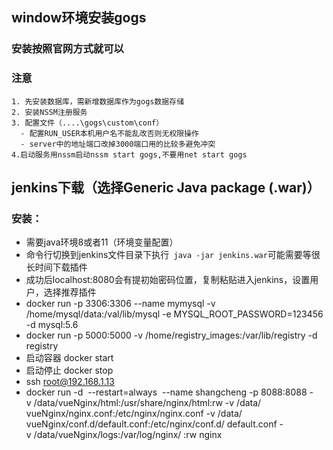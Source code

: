 ## window环境安装gogs
### 安装按照官网方式就可以
### 注意
    1. 先安装数据库，需新增数据库作为gogs数据存储
    2. 安装NSSM注册服务
    3. 配置文件（....\gogs\custom\conf）
      - 配置RUN_USER本机用户名不能乱改否则无权限操作
      - server中的地址端口改掉3000端口用的比较多避免冲突
    4.启动服务用nssm启动nssm start gogs,不要用net start gogs
    
## jenkins下载（选择Generic Java package (.war)）
### 安装：
 - 需要java环境8或者11（环境变量配置）
 - 命令行切换到jenkins文件目录下执行` java -jar jenkins.war`可能需要等很长时间下载插件
 - 成功后localhost:8080会有提初始密码位置，复制粘贴进入jenkins，设置用户，选择推荐插件
 - docker run -p 3306:3306 --name mymysql -v /home/mysql/data:/val/lib/mysql -e MYSQL_ROOT_PASSWORD=123456 -d mysql:5.6
 - docker run -p 5000:5000 -v /home/registry_images:/var/lib/registry -d registry
 - 启动容器 docker start <images id>
 - 启动停止 docker stop <images id>
 - ssh root@192.168.1.13
 - docker run -d  --restart=always  --name shangcheng -p 8088:8088 -v /data/vueNginx/html:/usr/share/nginx/html:rw -v /data/ vueNginx/nginx.conf:/etc/nginx/nginx.conf -v /data/ vueNginx/conf.d/default.conf:/etc/nginx/conf.d/ default.conf -v /data/vueNginx/logs:/var/log/nginx/ :rw nginx

   
